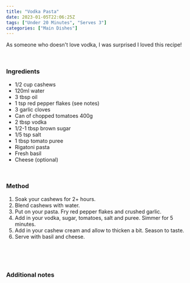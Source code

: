 ```yaml
---
title: "Vodka Pasta"
date: 2023-01-05T22:06:25Z
tags: ["Under 20 Minutes", "Serves 3"]
categories: ["Main Dishes"]
---
```

As someone who doesn't love vodka, I was surprised I loved this recipe!
&nbsp;

&nbsp;
### Ingredients
* 1/2 cup cashews
* 120ml water
* 3 tbsp oil
* 1 tsp red pepper flakes (see notes)
* 3 garlic cloves
* Can of chopped tomatoes 400g
* 2 tbsp vodka
* 1/2-1 tbsp brown sugar
* 1/5 tsp salt
* 1 tbsp tomato puree
* Rigatoni pasta
* Fresh basil
* Cheese (optional)
&nbsp;

&nbsp;
### Method
1. Soak your cashews for 2+ hours.
2. Blend cashews with water.
3. Put on your pasta. Fry red pepper flakes and crushed garlic.
4. Add in your vodka, sugar, tomatoes, salt and puree. Simmer for 5 minutes.
5. Add in your cashew cream and allow to thicken a bit. Season to taste.
6. Serve with basil and cheese.

&nbsp;

&nbsp;
### Additional notes


